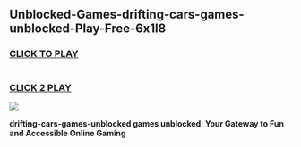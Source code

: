 
## Unblocked-Games-drifting-cars-games-unblocked-Play-Free-6x1l8
<h3>
<a href="https://premium76.site?title=drifting-cars-games-unblocked&ref=22A">CLICK TO PLAY</a></h3>
<hr>

<h3>
<a href="https://premium76.site?title=drifting-cars-games-unblocked&ref=22A">CLICK 2 PLAY</a>
  
</h3>

<a href="https://premium76.site?title=drifting-cars-games-unblocked&ref=22A"><img src="https://clearcache.store/games.png"></a>


**drifting-cars-games-unblocked games unblocked: Your Gateway to Fun and Accessible Online Gaming**
